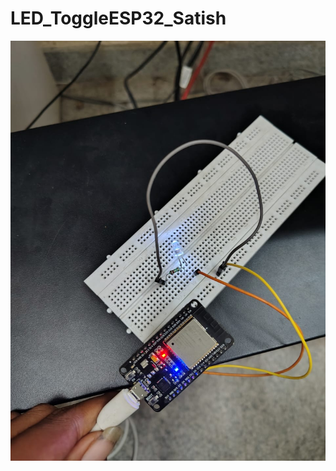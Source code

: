 # LED_ToggleESP32_Satish




![image alt](https://github.com/satishspatil-01/LED_ToggleESP32_Satish/blob/main/IMG-20250831-WA0020.jpg?raw=true)

